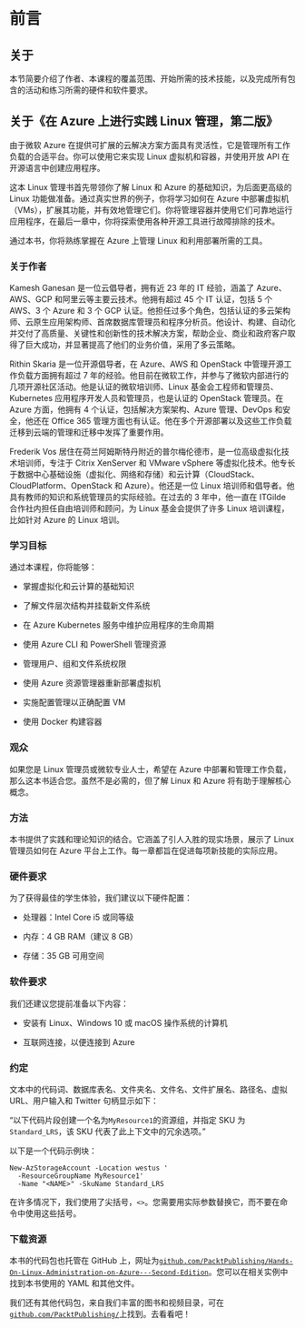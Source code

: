 # 前言

## 关于

本节简要介绍了作者、本课程的覆盖范围、开始所需的技术技能，以及完成所有包含的活动和练习所需的硬件和软件要求。

## 关于《在 Azure 上进行实践 Linux 管理，第二版》

由于微软 Azure 在提供可扩展的云解决方案方面具有灵活性，它是管理所有工作负载的合适平台。你可以使用它来实现 Linux 虚拟机和容器，并使用开放 API 在开源语言中创建应用程序。

这本 Linux 管理书首先带领你了解 Linux 和 Azure 的基础知识，为后面更高级的 Linux 功能做准备。通过真实世界的例子，你将学习如何在 Azure 中部署虚拟机（VMs），扩展其功能，并有效地管理它们。你将管理容器并使用它们可靠地运行应用程序，在最后一章中，你将探索使用各种开源工具进行故障排除的技术。

通过本书，你将熟练掌握在 Azure 上管理 Linux 和利用部署所需的工具。

### 关于作者

Kamesh Ganesan 是一位云倡导者，拥有近 23 年的 IT 经验，涵盖了 Azure、AWS、GCP 和阿里云等主要云技术。他拥有超过 45 个 IT 认证，包括 5 个 AWS、3 个 Azure 和 3 个 GCP 认证。他担任过多个角色，包括认证的多云架构师、云原生应用架构师、首席数据库管理员和程序分析员。他设计、构建、自动化并交付了高质量、关键性和创新性的技术解决方案，帮助企业、商业和政府客户取得了巨大成功，并显著提高了他们的业务价值，采用了多云策略。

Rithin Skaria 是一位开源倡导者，在 Azure、AWS 和 OpenStack 中管理开源工作负载方面拥有超过 7 年的经验。他目前在微软工作，并参与了微软内部进行的几项开源社区活动。他是认证的微软培训师、Linux 基金会工程师和管理员、Kubernetes 应用程序开发人员和管理员，也是认证的 OpenStack 管理员。在 Azure 方面，他拥有 4 个认证，包括解决方案架构、Azure 管理、DevOps 和安全，他还在 Office 365 管理方面也有认证。他在多个开源部署以及这些工作负载迁移到云端的管理和迁移中发挥了重要作用。

Frederik Vos 居住在荷兰阿姆斯特丹附近的普尔梅伦德市，是一位高级虚拟化技术培训师，专注于 Citrix XenServer 和 VMware vSphere 等虚拟化技术。他专长于数据中心基础设施（虚拟化、网络和存储）和云计算（CloudStack、CloudPlatform、OpenStack 和 Azure）。他还是一位 Linux 培训师和倡导者。他具有教师的知识和系统管理员的实际经验。在过去的 3 年中，他一直在 ITGilde 合作社内担任自由培训师和顾问，为 Linux 基金会提供了许多 Linux 培训课程，比如针对 Azure 的 Linux 培训。

### 学习目标

通过本课程，你将能够：

+   掌握虚拟化和云计算的基础知识

+   了解文件层次结构并挂载新文件系统

+   在 Azure Kubernetes 服务中维护应用程序的生命周期

+   使用 Azure CLI 和 PowerShell 管理资源

+   管理用户、组和文件系统权限

+   使用 Azure 资源管理器重新部署虚拟机

+   实施配置管理以正确配置 VM

+   使用 Docker 构建容器

### 观众

如果您是 Linux 管理员或微软专业人士，希望在 Azure 中部署和管理工作负载，那么这本书适合您。虽然不是必需的，但了解 Linux 和 Azure 将有助于理解核心概念。

### 方法

本书提供了实践和理论知识的结合。它涵盖了引人入胜的现实场景，展示了 Linux 管理员如何在 Azure 平台上工作。每一章都旨在促进每项新技能的实际应用。

### 硬件要求

为了获得最佳的学生体验，我们建议以下硬件配置：

+   处理器：Intel Core i5 或同等级

+   内存：4 GB RAM（建议 8 GB）

+   存储：35 GB 可用空间

### 软件要求

我们还建议您提前准备以下内容：

+   安装有 Linux、Windows 10 或 macOS 操作系统的计算机

+   互联网连接，以便连接到 Azure

### 约定

文本中的代码词、数据库表名、文件夹名、文件名、文件扩展名、路径名、虚拟 URL、用户输入和 Twitter 句柄显示如下：

“以下代码片段创建一个名为`MyResource1`的资源组，并指定 SKU 为`Standard_LRS`，该 SKU 代表了此上下文中的冗余选项。”

以下是一个代码示例块：

```
New-AzStorageAccount -Location westus '
  -ResourceGroupName MyResource1'
  -Name "<NAME>" -SkuName Standard_LRS
```

在许多情况下，我们使用了尖括号，`<>`。您需要用实际参数替换它，而不要在命令中使用这些括号。

### 下载资源

本书的代码包也托管在 GitHub 上，网址为[`github.com/PacktPublishing/Hands-On-Linux-Administration-on-Azure---Second-Edition`](https://github.com/PacktPublishing/Hands-On-Linux-Administration-on-Azure---Second-Edition)。您可以在相关实例中找到本书使用的 YAML 和其他文件。

我们还有其他代码包，来自我们丰富的图书和视频目录，可在[`github.com/PacktPublishing/`](https://github.com/PacktPublishing/)上找到。去看看吧！
